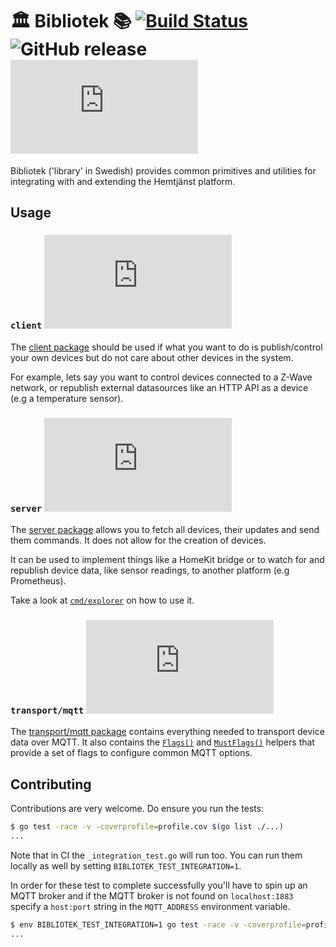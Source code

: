 # 🏛️ Bibliotek 📚 [![Build Status](https://travis-ci.org/hemtjanst/bibliotek.svg?branch=master)](https://travis-ci.org/hemtjanst/bibliotek) ![GitHub release](https://img.shields.io/github/release/hemtjanst/bibliotek.svg) [![hemtjanst godoc](https://godoc.org/lib.hemtjan.st?status.svg)](https://godoc.org/lib.hemtjan.st)

Bibliotek ('library' in Swedish) provides common primitives and utilities for
integrating with and extending the Hemtjänst platform.

## Usage

### `client` [![client godoc](https://godoc.org/lib.hemtjan.st?status.svg)](https://godoc.org/lib.hemtjan.st/client)

The [client package](https://godoc.org/lib.hemtjan.st/client)
should be used if what you want to do is publish/control
your own devices but do not care about other devices in the system.

For example, lets say you want to control devices connected to a Z-Wave
network, or republish external datasources like an HTTP API as a device (e.g
a temperature sensor).

### `server` [![server godoc](https://godoc.org/lib.hemtjan.st?status.svg)](https://godoc.org/lib.hemtjan.st/server)

The [server package](https://godoc.org/lib.hemtjan.st/server)
allows you to fetch all devices, their updates and send them commands. It does
not allow for the creation of devices.

It can be used to implement things like a HomeKit bridge or to watch for and
republish device data, like sensor readings, to another platform (e.g Prometheus).

Take a look at [`cmd/explorer`](../master/cmd/explorer/main.go) on how to
use it.

### `transport/mqtt` [![client godoc](https://godoc.org/lib.hemtjan.st?status.svg)](https://godoc.org/lib.hemtjan.st/transport/mqtt)

The [transport/mqtt package](https://godoc.org/lib.hemtjan.st/transport/mqtt)
contains everything needed to transport device data over MQTT. It
also contains the [`Flags()`](https://godoc.org/lib.hemtjan.st/transport/mqtt#Flags)
and [`MustFlags()`](https://godoc.org/lib.hemtjan.st/transport/mqtt#MustFlags)
helpers that provide a set of flags to configure common MQTT options.

## Contributing

Contributions are very welcome. Do ensure you run the tests:

```sh
$ go test -race -v -coverprofile=profile.cov $(go list ./...)
...
```

Note that in CI the `_integration_test.go` will run too. You can
run them locally as well by setting `BIBLIOTEK_TEST_INTEGRATION=1`.

In order for these test to complete successfully you'll have to spin
up an MQTT broker and if the MQTT broker is not found on `localhost:1883`
specify a `host:port` string in the `MQTT_ADDRESS` environment variable.

```sh
$ env BIBLIOTEK_TEST_INTEGRATION=1 go test -race -v -coverprofile=profile.cov $(go list ./...)
...
```
